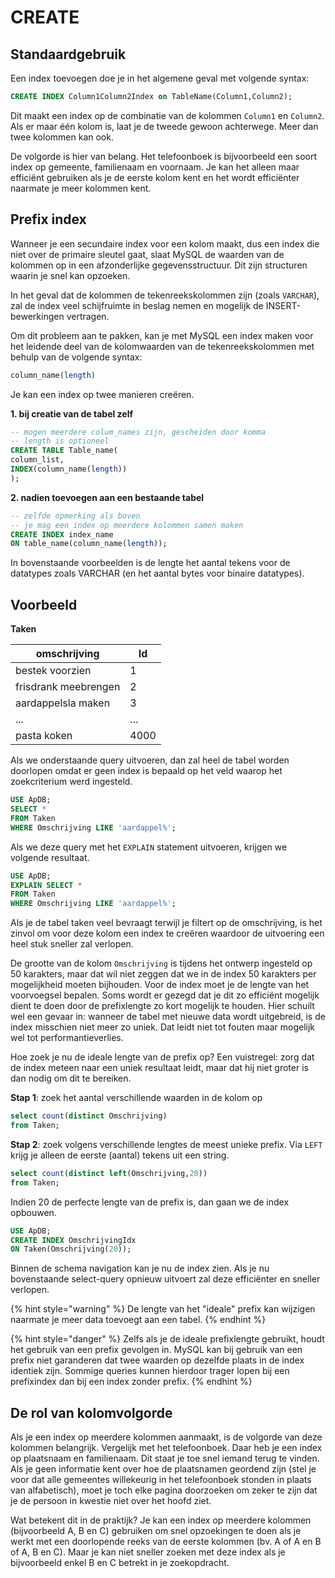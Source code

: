 # CREATE

## Standaardgebruik

Een index toevoegen doe je in het algemene geval met volgende syntax:

```sql
CREATE INDEX Column1Column2Index on TableName(Column1,Column2);
```

Dit maakt een index op de combinatie van de kolommen `Column1` en `Column2`. Als er maar één kolom is, laat je de tweede gewoon achterwege. Meer dan twee kolommen kan ook.

De volgorde is hier van belang. Het telefoonboek is bijvoorbeeld een soort index op gemeente, familienaam en voornaam. Je kan het alleen maar efficiënt gebruiken als je de eerste kolom kent en het wordt efficiënter naarmate je meer kolommen kent.

## Prefix index

Wanneer je een secundaire index voor een kolom maakt, dus een index die niet over de primaire sleutel gaat, slaat MySQL de waarden van de kolommen op in een afzonderlijke gegevensstructuur. Dit zijn structuren waarin je snel kan opzoeken.

In het geval dat de kolommen de tekenreekskolommen zijn (zoals `VARCHAR`), zal de index veel schijfruimte in beslag nemen en mogelijk de INSERT-bewerkingen vertragen.

Om dit probleem aan te pakken, kan je met MySQL een index maken voor het leidende deel van de kolomwaarden van de tekenreekskolommen met behulp van de volgende syntax:

```sql
column_name(length)
```

Je kan een index op twee manieren creëren.

**1. bij creatie van de tabel zelf**

```sql
-- mogen meerdere colum_names zijn, gescheiden door komma
-- length is optioneel
CREATE TABLE Table_name(
column_list,
INDEX(column_name(length))
);
```

**2. nadien toevoegen aan een bestaande tabel**

```sql
-- zelfde opmerking als boven
-- je mag een index op meerdere kolommen samen maken
CREATE INDEX index_name
ON table_name(column_name(length));
```

In bovenstaande voorbeelden is de lengte het aantal tekens voor de datatypes zoals VARCHAR (en het aantal bytes voor binaire datatypes).

## Voorbeeld

**Taken**

| omschrijving         | Id   |
| -------------------- | ---- |
| bestek voorzien      | 1    |
| frisdrank meebrengen | 2    |
| aardappelsla maken   | 3    |
| ...                  | ...  |
| pasta koken          | 4000 |

Als we onderstaande query uitvoeren, dan zal heel de tabel worden doorlopen omdat er geen index is bepaald op het veld waarop het zoekcriterium werd ingesteld.

```sql
USE ApDB;
SELECT *
FROM Taken
WHERE Omschrijving LIKE 'aardappel%';
```

Als we deze query met het `EXPLAIN` statement uitvoeren, krijgen we volgende resultaat.

```sql
USE ApDB;
EXPLAIN SELECT *
FROM Taken
WHERE Omschrijving LIKE 'aardappel%';
```

Als je de tabel taken veel bevraagt terwijl je filtert op de omschrijving, is het zinvol om voor deze kolom een index te creëren waardoor de uitvoering een heel stuk sneller zal verlopen.

De grootte van de kolom `Omschrijving` is tijdens het ontwerp ingesteld op 50 karakters, maar dat wil niet zeggen dat we in de index 50 karakters per mogelijkheid moeten bijhouden. Voor de index moet je de lengte van het voorvoegsel bepalen. Soms wordt er gezegd dat je dit zo efficiënt mogelijk dient te doen door de prefixlengte zo kort mogelijk te houden. Hier schuilt wel een gevaar in: wanneer de tabel met nieuwe data wordt uitgebreid, is de index misschien niet meer zo uniek. Dat leidt niet tot fouten maar mogelijk wel tot performantieverlies.

Hoe zoek je nu de ideale lengte van de prefix op? Een vuistregel: zorg dat de index meteen naar een uniek resultaat leidt, maar dat hij niet groter is dan nodig om dit te bereiken.

**Stap 1**: zoek het aantal verschillende waarden in de kolom op

```sql
select count(distinct Omschrijving)
from Taken;
```

**Stap 2**: zoek volgens verschillende lengtes de meest unieke prefix. Via `LEFT` krijg je alleen de eerste (aantal) tekens uit een string.

```sql
select count(distinct left(Omschrijving,20))
from Taken;
```

Indien 20 de perfecte lengte van de prefix is, dan gaan we de index opbouwen.

```sql
USE ApDB;
CREATE INDEX OmschrijvingIdx
ON Taken(Omschrijving(20));
```

Binnen de schema navigation kan je nu de index zien. Als je nu bovenstaande select-query opnieuw uitvoert zal deze efficiënter en sneller verlopen.

{% hint style="warning" %}
De lengte van het "ideale" prefix kan wijzigen naarmate je meer data toevoegt aan een tabel.
{% endhint %}

{% hint style="danger" %}
Zelfs als je de ideale prefixlengte gebruikt, houdt het gebruik van een prefix gevolgen in. MySQL kan bij gebruik van een prefix niet garanderen dat twee waarden op dezelfde plaats in de index identiek zijn. Sommige queries kunnen hierdoor trager lopen bij een prefixindex dan bij een index zonder prefix.
{% endhint %}

## De rol van kolomvolgorde

Als je een index op meerdere kolommen aanmaakt, is de volgorde van deze kolommen belangrijk. Vergelijk met het telefoonboek. Daar heb je een index op plaatsnaam en familienaam. Dit staat je toe snel iemand terug te vinden. Als je geen informatie kent over hoe de plaatsnamen geordend zijn (stel je voor dat alle gemeentes willekeurig in het telefoonboek stonden in plaats van alfabetisch), moet je toch elke pagina doorzoeken om zeker te zijn dat je de persoon in kwestie niet over het hoofd ziet.

Wat betekent dit in de praktijk? Je kan een index op meerdere kolommen (bijvoorbeeld A, B en C) gebruiken om snel opzoekingen te doen als je werkt met een doorlopende reeks van de eerste kolommen (bv. A of A en B of A, B en C). Maar je kan niet sneller zoeken met deze index als je bijvoorbeeld enkel B en C betrekt in je zoekopdracht.
